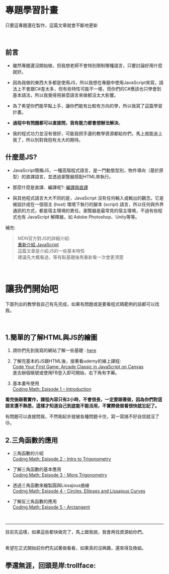 # 專題學習計畫

只要這專題還在製作，這篇文章就會不斷地更新

<br>

## 前言
- 雖然專題還沒開始做，但我想老師不會特別限制哪種語言，只要討論好用什麼就好。


- 因為我做的東西大多都是使用JS，所以我想在專題中使用JavaScript來寫，語法上不會跟C#差太多，但有些特性可能不一樣，而你們的C#應該也只學會到基本語法，所以我覺得用甚麼語言來做都沒太大影響。


- 為了希望你們能早點上手，讓你們能有比較有方向的學，所以我寫了這篇學習計畫。


- **過程中有問題都可以直接問，我有能力都會想辦法解決**。


- 我的程式功力並沒有很好，可能我把手邊的教學資源都給你們，馬上就能追上我了，所以別對我抱有太大的期待。


## 什麼是JS?

- JavaScript簡稱JS，一種高階程式語言，是一門動態型別，物件導向（基於原型）的直譯語言，並透過瀏覽器搭配HTML來執行。


- 那麼什麼是直譯、編譯呢?: [編譯與直譯](https://goo.gl/ZNfCwD)


- 與其他程式語言大大不同的是，JavaScript 沒有任何輸入或輸出的觀念。它是被設計成在一個宿主 (host) 環境下執行的腳本 (script) 語言，所以任何與外界通訊的方式，都是宿主環境的責任。瀏覽器是最常見的宿主環境，不過有些程式也有 JavaScript 解釋器，如 Adobe Photoshop、Unity等等。

補充:
>MDN官方對JS的詳細介紹:<br>
[重新介紹 JavaScript](https://goo.gl/KRM8q9)<br>
這篇文章是介紹JS的一些基本特性<br>
建議先大概看過，等有點基礎後再重新看一次會更清楚


<br>

# 讓我們開始吧
下面列出的教學我自己有先完成，如果有問題或是要看程式碼範例的話都可以找我。

<br>

## 1.簡單的了解HTML與JS的繪圖

1. 請你們先到我寫的網站了解一些基礎 : [here](http://davidhsu666.com/category/series/codingmath)


2. 了解完基本的JS跟HTML後，接著看udemy的線上課程:<br>
    [Code Your First Game: Arcade Classic in JavaScript on Canvas](https://www.udemy.com/code-your-first-game/)<br>
    進去辦個帳號或使用FB登入即可開始，右下角有字幕。


3. 基本畫布使用<br>
[Coding Math: Episode 1 – Introduction](https://goo.gl/VjTTfr)

**看完後跟著實作，課程內容只有2小時，不會很長，一定要跟著做，因為你們對這語言還不熟悉，這樣才知道自己到底能不能活用，不實際做做看很快就忘記了。**


有問題可以直接問我，不然剛起步就被各種問題卡住，寫一寫搞不好自信就沒了:cry:。


## 2.三角函數的應用

- 三角函數的介紹<br>
[Coding Math: Episode 2 - Intro to Trigonometry](https://goo.gl/6FWkX8)


- 了解三角函數的基本應用<br>
[Coding Math: Episode 3 - More Trigonometry](https://goo.gl/6yFqdm)


- 透過三角函數來繪製圓與Lissajous曲線<br>
[Coding Math: Episode 4 - Circles, Ellipses and Lissajous Curves](https://goo.gl/acJgY3)


- 了解反三角函數的應用<br>
[Coding Math: Episode 5 - Arctangent](https://goo.gl/nHzAUL)

<br>

---
目前先這樣，如果這些都快做完了，馬上跟我說，我會再找資源給你們。

<br>
希望在正式開始前你們先試著做看看，如果真的沒興趣，還來得及換組。

## 學還無涯，回頭是岸:trollface:
